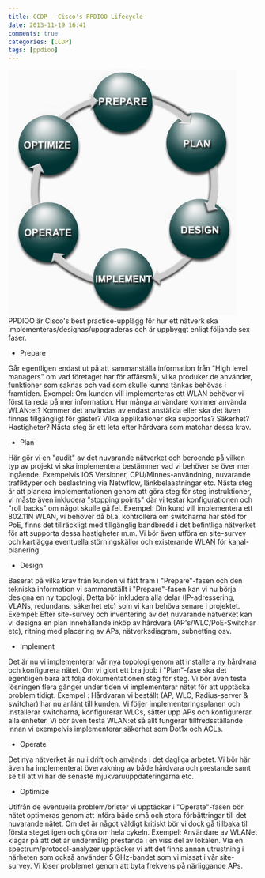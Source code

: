 ```yaml
---
title: CCDP - Cisco's PPDIOO Lifecycle
date: 2013-11-19 16:41
comments: true
categories: [CCDP]
tags: [ppdioo]
---
```

![cisco-ppdioo](/assets/images/2013/11/cisco-ppdioo.jpg)
PPDIOO är Cisco's best practice-upplägg för hur ett nätverk ska implementeras/designas/uppgraderas och är uppbyggt enligt följande sex faser.

*   Prepare

Går egentligen endast ut på att sammanställa information från "High level managers" om vad företaget har för affärsmål, vilka produker de använder, funktioner som saknas och vad som skulle kunna tänkas behövas i framtiden. Exempel: Om kunden vill implementeras ett WLAN behöver vi först ta reda på mer information. Hur många användare kommer använda WLAN:et? Kommer det användas av endast anställda eller ska det även finnas tillgängligt för gäster? Vilka applikationer ska supportas? Säkerhet? Hastigheter? Nästa steg är ett leta efter hårdvara som matchar dessa krav.

*   Plan

Här gör vi en "audit" av det nuvarande nätverket och beroende på vilken typ av projekt vi ska implementera bestämmer vad vi behöver se över mer ingående. Exempelvis IOS Versioner, CPU/Minnes-användning, nuvarande trafiktyper och beslastning via Netwflow, länkbelaastningar etc. Nästa steg är att planera implementationen genom att göra steg för steg instruktioner, vi måste även inkludera "stopping points" där vi testar konfigurationen och "roll backs" om något skulle gå fel. Exempel: Din kund vill implementera ett 802.11N WLAN, vi behöver då bl.a. kontrollera om switcharna har stöd för PoE, finns det tillräckligt med tillgänglig bandbredd i det befintliga nätverket för att supporta dessa hastigheter m.m. Vi bör även utföra en site-survey och kartlägga eventuella störningskällor och existerande WLAN för kanal-planering.

*   Design

Baserat på vilka krav från kunden vi fått fram i "Prepare"-fasen och den tekniska information vi sammanställt i "Prepare"-fasen kan vi nu börja designa en ny topologi. Detta bör inkludera alla delar (IP-adressering, VLANs, redundans, säkerhet etc) som vi kan behöva senare i projektet. Exempel: Efter site-survey och inventering av det nuvarande nätverket kan vi designa en plan innehållande inköp av hårdvara (AP's/WLC/PoE-Switchar etc), ritning med placering av APs, nätverksdiagram, subnetting osv.

*   Implement

Det är nu vi implementerar vår nya topologi genom att installera ny hårdvara och konfigurera nätet. Om vi gjort ett bra jobb i "Plan"-fase ska det egentligen bara att följa dokumentationen steg för steg. Vi bör även testa lösningen flera gånger under tiden vi implementerar nätet för att upptäcka problem tidigt. Exempel : Hårdvaran vi beställt (AP, WLC, Radius-server & switchar) har nu anlänt till kunden. Vi följer implementeringsplanen och installerar switcharna, konfigurerar WLCs, sätter upp APs och konfigurerar alla enheter. Vi bör även testa WLAN:et så allt fungerar tillfredsställande innan vi exempelvis implementerar säkerhet som Dot1x och ACLs.

*   Operate

Det nya nätverket är nu i drift och används i det dagliga arbetet. Vi bör här även ha implementerat övervakning av både hårdvara och prestande samt se till att vi har de senaste mjukvaruuppdateringarna etc.

*   Optimize

Utifrån de eventuella problem/brister vi upptäcker i "Operate"-fasen bör nätet optimeras genom att införa både små och stora förbättringar till det nuvarande nätet. Om det är något väldigt kritiskt bör vi dock gå tillbaka till första steget igen och göra om hela cykeln. Exempel: Användare av WLANet klagar på att det är undermålig prestanda i en viss del av lokalen. Via en spectrum/protocol-analyzer upptäcker vi att det finns annan utrustning i närheten som också använder 5 GHz-bandet som vi missat i vår site-survey. Vi löser problemet genom att byta frekvens på närliggande APs.